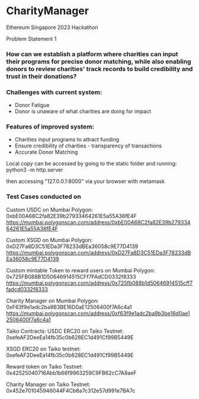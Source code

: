 # CharityManager
Ethereum Singapore 2023 Hackathon

Problem Statement 1
### How can we establish a platform where charities can input their programs for precise donor matching, while also enabling donors to review charities' track records to build credibility and trust in their donations?

### **Challenges with current system:**

- Donor Fatigue
- Donor is unaware of what charities are doing for impact

### **Features of improved system:**

- Charities input programs to attract funding
- Ensure credibility of charities - transparency of transactions
- Accurate Donor Matching

Local copy can be accessed by going to the static folder and running:
python3 -m http.server

then accessing "127.0.0.1:8000" via your browser with metamask


### **Test Cases conducted on**
Custom USDC on Mumbai Polygon:
0xbE00A68C2fa82E39b27933464261E5a55A36fE4F
https://mumbai.polygonscan.com/address/0xbE00A68C2fa82E39b27933464261E5a55A36fE4F

Custom XSGD on Mumbai Polygon:
0xD27Fa8D3C51EDa3F78233dBEa36058c9E77D4139
https://mumbai.polygonscan.com/address/0xD27Fa8D3C51EDa3F78233dBEa36058c9E77D4139

Custom mintable Token to reward users on Mumbai Polygon:
0x725FB088B1D50646914515CFf7FAdCD0332f8333
https://mumbai.polygonscan.com/address/0x725fb088b1d50646914515cff7fadcd0332f8333

Charity Manager on Mumbai Polygon:
0xF63f9e1adc2ba9B3BE16D0aE12506400f7A6c4a1
https://mumbai.polygonscan.com/address/0xf63f9e1adc2ba9b3be16d0ae12506400f7a6c4a1

Taiko Contracts:
USDC ERC20 on Taiko Testnet:
0xefeAF2DeeEa14fb35c0b628EC1d491Cf99B5449E

XSGD ERC20 on Taiko testnet:
0xefeAF2DeeEa14fb35c0b628EC1d491Cf99B5449E

Reward token on Taiko Testnet:
0x42525040716Abb1b66f9963259C9FB62cC7A8aeF

Charity Manager on Taiko Testnet:
0x452e701045946044F4Cb8a7c312e57d991e7BA7c
